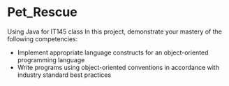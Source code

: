# Pet_Rescue
Using Java for IT145 class
In this project,  demonstrate your mastery of the following competencies:

- Implement appropriate language constructs for an object-oriented programming language
- Write programs using object-oriented conventions in accordance with industry standard best practices
